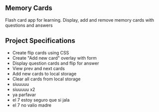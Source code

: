 ## Memory Cards

Flash card app for learning. Display, add and remove memory cards with questions and answers

## Project Specifications

- Create flip cards using CSS
- Create "Add new card" overlay with form
- Display question cards and flip for answer
- View prev and next cards
- Add new cards to local storage
- Clear all cards from local storage
- siuuuuu
- siuuuuu x2
- ya parfavar
- el 7 estoy seguro que si jala
- el 7 no valio madre